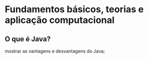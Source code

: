 # Fundamentos básicos, teorias e aplicação computacional

## O que é Java?

mostrar as vantagens e desvantagens do Java;
